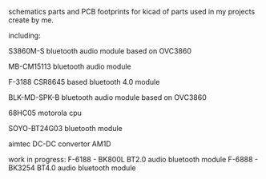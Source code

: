 schematics parts and PCB footprints for kicad of parts used in my projects create by me.

including:

S3860M-S bluetooth audio module based on OVC3860

MB-CM15113 bluetooth audio module

F-3188 CSR8645 based bluetooth 4.0 module

BLK-MD-SPK-B bluetooth audio module based on OVC3860

68HC05 motorola cpu

SOYO-BT24G03 bluetooth module

aimtec DC-DC convertor AM1D 


work in progress:
F-6188 - BK800L BT2.0 audio bluetooth module
F-6888 - BK3254 BT4.0 audio bluetooth module 

